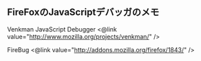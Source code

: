 ## FireFoxのJavaScriptデバッガのメモ


Venkman JavaScript Debugger
<@link value="http://www.mozilla.org/projects/venkman/" />

FireBug
<@link value="http://addons.mozilla.org/firefox/1843/" />

